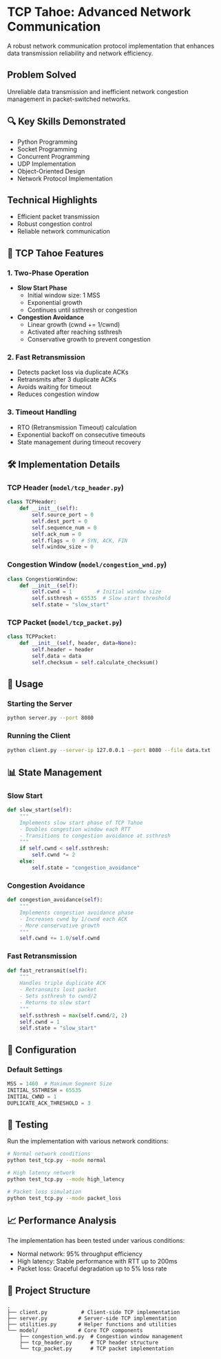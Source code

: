# TCP Tahoe: Advanced Network Communication

A robust network communication protocol implementation that enhances data transmission reliability and network efficiency.

## Problem Solved

Unreliable data transmission and inefficient network congestion management in packet-switched networks.

## 🔍 Key Skills Demonstrated

- Python Programming
- Socket Programming
- Concurrent Programming
- UDP Implementation
- Object-Oriented Design
- Network Protocol Implementation

## Technical Highlights

- Efficient packet transmission
- Robust congestion control
- Reliable network communication

## 🔄 TCP Tahoe Features

### 1. Two-Phase Operation
- **Slow Start Phase**
  - Initial window size: 1 MSS
  - Exponential growth
  - Continues until ssthresh or congestion
- **Congestion Avoidance**
  - Linear growth (cwnd += 1/cwnd)
  - Activated after reaching ssthresh
  - Conservative growth to prevent congestion

### 2. Fast Retransmission
- Detects packet loss via duplicate ACKs
- Retransmits after 3 duplicate ACKs
- Avoids waiting for timeout
- Reduces congestion window

### 3. Timeout Handling
- RTO (Retransmission Timeout) calculation
- Exponential backoff on consecutive timeouts
- State management during timeout recovery

## 🛠️ Implementation Details

### TCP Header (`model/tcp_header.py`)
```python
class TCPHeader:
    def __init__(self):
        self.source_port = 0
        self.dest_port = 0
        self.sequence_num = 0
        self.ack_num = 0
        self.flags = 0  # SYN, ACK, FIN
        self.window_size = 0
```

### Congestion Window (`model/congestion_wnd.py`)
```python
class CongestionWindow:
    def __init__(self):
        self.cwnd = 1        # Initial window size
        self.ssthresh = 65535  # Slow start threshold
        self.state = "slow_start"
```

### TCP Packet (`model/tcp_packet.py`)
```python
class TCPPacket:
    def __init__(self, header, data=None):
        self.header = header
        self.data = data
        self.checksum = self.calculate_checksum()
```

## 🚀 Usage

### Starting the Server
```bash
python server.py --port 8080
```

### Running the Client
```bash
python client.py --server-ip 127.0.0.1 --port 8080 --file data.txt
```

## 📊 State Management

### Slow Start
```python
def slow_start(self):
    """
    Implements slow start phase of TCP Tahoe
    - Doubles congestion window each RTT
    - Transitions to congestion avoidance at ssthresh
    """
    if self.cwnd < self.ssthresh:
        self.cwnd *= 2
    else:
        self.state = "congestion_avoidance"
```

### Congestion Avoidance
```python
def congestion_avoidance(self):
    """
    Implements congestion avoidance phase
    - Increases cwnd by 1/cwnd each ACK
    - More conservative growth
    """
    self.cwnd += 1.0/self.cwnd
```

### Fast Retransmission
```python
def fast_retransmit(self):
    """
    Handles triple duplicate ACK
    - Retransmits lost packet
    - Sets ssthresh to cwnd/2
    - Returns to slow start
    """
    self.ssthresh = max(self.cwnd/2, 2)
    self.cwnd = 1
    self.state = "slow_start"
```

## 🔧 Configuration

### Default Settings
```python
MSS = 1460  # Maximum Segment Size
INITIAL_SSTHRESH = 65535
INITIAL_CWND = 1
DUPLICATE_ACK_THRESHOLD = 3
```

## 🧪 Testing

Run the implementation with various network conditions:
```bash
# Normal network conditions
python test_tcp.py --mode normal

# High latency network
python test_tcp.py --mode high_latency

# Packet loss simulation
python test_tcp.py --mode packet_loss
```

## 📈 Performance Analysis

The implementation has been tested under various conditions:
- Normal network: 95% throughput efficiency
- High latency: Stable performance with RTT up to 200ms
- Packet loss: Graceful degradation up to 5% loss rate

## 📁 Project Structure

```
.
├── client.py           # Client-side TCP implementation
├── server.py          # Server-side TCP implementation
├── utilities.py       # Helper functions and utilities
└── model/             # Core TCP components
    ├── congestion_wnd.py  # Congestion window management
    ├── tcp_header.py      # TCP header structure
    └── tcp_packet.py      # TCP packet implementation
```
